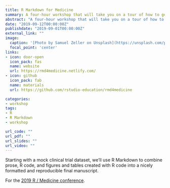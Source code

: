 ```yaml
---
title: R Markdown for Medicine
summary: A four-hour workshop that will take you on a tour of how to get from data to manuscript using R Markdown.
abstract: "A four-hour workshop that will take you on a tour of how to get from data to manuscript using R Markdown."
date: "2019-09-12T00:00:00Z"
publishdate: "2019-09-01T00:00:00Z"
external_link: ""
image:
  caption: '[Photo by Samuel Zeller on Unsplash](https://unsplash.com/photos/FvNp_SY4kF0)'
  focal_point: 'center'
links:
- icon: door-open
  icon_pack: fas
  name: website
  url: https://rmd4medicine.netlify.com/
- icon: github
  icon_pack: fab
  name: materials
  url: https://github.com/rstudio-education/rmd4medicine

categories:
- workshop
tags:
- R
- R Markdown
- workshop

url_code: ""
url_pdf: ""
url_slides: ""
url_video: ""
---
```



Starting with a mock clinical trial dataset, we’ll use R Markdown to combine prose, R code, and figures and tables created with R code into a nicely formatted and reproducible final manuscript.

For the [2019 R / Medicine conference](https://r-medicine.com/).
